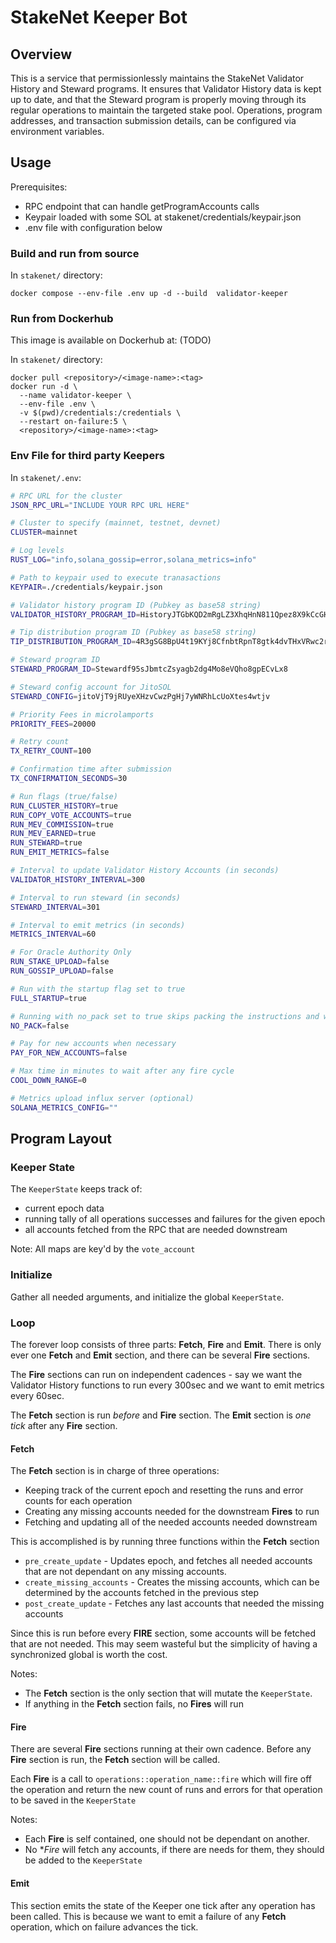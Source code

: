 # StakeNet Keeper Bot

## Overview

This is a service that permissionlessly maintains the StakeNet Validator History and Steward programs. It ensures that Validator History data is kept up to date, and that the Steward program is properly moving through its regular operations to maintain the targeted stake pool. Operations, program addresses, and transaction submission details, can be configured via environment variables.

## Usage

Prerequisites:

- RPC endpoint that can handle getProgramAccounts calls
- Keypair loaded with some SOL at stakenet/credentials/keypair.json
- .env file with configuration below

### Build and run from source

In `stakenet/` directory:

```
docker compose --env-file .env up -d --build  validator-keeper
```

### Run from Dockerhub

This image is available on Dockerhub at: (TODO)

In `stakenet/` directory:

```
docker pull <repository>/<image-name>:<tag>
docker run -d \
  --name validator-keeper \
  --env-file .env \
  -v $(pwd)/credentials:/credentials \
  --restart on-failure:5 \
  <repository>/<image-name>:<tag>
```

### Env File for third party Keepers

In `stakenet/.env`:

```bash
# RPC URL for the cluster
JSON_RPC_URL="INCLUDE YOUR RPC URL HERE"

# Cluster to specify (mainnet, testnet, devnet)
CLUSTER=mainnet

# Log levels
RUST_LOG="info,solana_gossip=error,solana_metrics=info"

# Path to keypair used to execute tranasactions
KEYPAIR=./credentials/keypair.json

# Validator history program ID (Pubkey as base58 string)
VALIDATOR_HISTORY_PROGRAM_ID=HistoryJTGbKQD2mRgLZ3XhqHnN811Qpez8X9kCcGHoa

# Tip distribution program ID (Pubkey as base58 string)
TIP_DISTRIBUTION_PROGRAM_ID=4R3gSG8BpU4t19KYj8CfnbtRpnT8gtk4dvTHxVRwc2r7

# Steward program ID
STEWARD_PROGRAM_ID=Stewardf95sJbmtcZsyagb2dg4Mo8eVQho8gpECvLx8

# Steward config account for JitoSOL
STEWARD_CONFIG=jitoVjT9jRUyeXHzvCwzPgHj7yWNRhLcUoXtes4wtjv

# Priority Fees in microlamports
PRIORITY_FEES=20000

# Retry count
TX_RETRY_COUNT=100

# Confirmation time after submission
TX_CONFIRMATION_SECONDS=30

# Run flags (true/false)
RUN_CLUSTER_HISTORY=true
RUN_COPY_VOTE_ACCOUNTS=true
RUN_MEV_COMMISSION=true
RUN_MEV_EARNED=true
RUN_STEWARD=true
RUN_EMIT_METRICS=false

# Interval to update Validator History Accounts (in seconds)
VALIDATOR_HISTORY_INTERVAL=300

# Interval to run steward (in seconds)
STEWARD_INTERVAL=301

# Interval to emit metrics (in seconds)
METRICS_INTERVAL=60

# For Oracle Authority Only
RUN_STAKE_UPLOAD=false
RUN_GOSSIP_UPLOAD=false

# Run with the startup flag set to true
FULL_STARTUP=true

# Running with no_pack set to true skips packing the instructions and will cost more
NO_PACK=false

# Pay for new accounts when necessary
PAY_FOR_NEW_ACCOUNTS=false

# Max time in minutes to wait after any fire cycle
COOL_DOWN_RANGE=0

# Metrics upload influx server (optional)
SOLANA_METRICS_CONFIG=""
```

## Program Layout

### Keeper State

The `KeeperState` keeps track of:

- current epoch data
- running tally of all operations successes and failures for the given epoch
- all accounts fetched from the RPC that are needed downstream

Note: All maps are key'd by the `vote_account`

### Initialize

Gather all needed arguments, and initialize the global `KeeperState`.

### Loop

The forever loop consists of three parts: **Fetch**, **Fire** and **Emit**. There is only ever one **Fetch** and **Emit** section, and there can be several **Fire** sections.

The **Fire** sections can run on independent cadences - say we want the Validator History functions to run every 300sec and we want to emit metrics every 60sec.

The **Fetch** section is run _before_ and **Fire** section.
The **Emit** section is _one tick_ after any **Fire** section.

#### Fetch

The **Fetch** section is in charge of three operations:

- Keeping track of the current epoch and resetting the runs and error counts for each operation
- Creating any missing accounts needed for the downstream **Fires** to run
- Fetching and updating all of the needed accounts needed downstream

This is accomplished is by running three functions within the **Fetch** section

- `pre_create_update` - Updates epoch, and fetches all needed accounts that are not dependant on any missing accounts.
- `create_missing_accounts` - Creates the missing accounts, which can be determined by the accounts fetched in the previous step
- `post_create_update` - Fetches any last accounts that needed the missing accounts

Since this is run before every **FIRE** section, some accounts will be fetched that are not needed. This may seem wasteful but the simplicity of having a synchronized global is worth the cost.

Notes:

- The **Fetch** section is the only section that will mutate the `KeeperState`.
- If anything in the **Fetch** section fails, no **Fires** will run

#### Fire

There are several **Fire** sections running at their own cadence. Before any **Fire** section is run, the **Fetch** section will be called.

Each **Fire** is a call to `operations::operation_name::fire` which will fire off the operation and return the new count of runs and errors for that operation to be saved in the `KeeperState`

Notes:

- Each **Fire** is self contained, one should not be dependant on another.
- No \*_Fire_ will fetch any accounts, if there are needs for them, they should be added to the `KeeperState`

#### Emit

This section emits the state of the Keeper one tick after any operation has been called. This is because we want to emit a failure of any **Fetch** operation, which on failure advances the tick.
